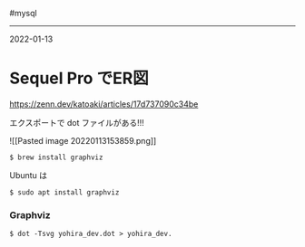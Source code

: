 #mysql

---
2022-01-13

# Sequel Pro でER図

https://zenn.dev/katoaki/articles/17d737090c34be

エクスポートで dot ファイルがある!!!

![[Pasted image 20220113153859.png]]

```shell
$ brew install graphviz
```

Ubuntu は

```shell
$ sudo apt install graphviz
```

### Graphviz

```shell
$ dot -Tsvg yohira_dev.dot > yohira_dev.
```

